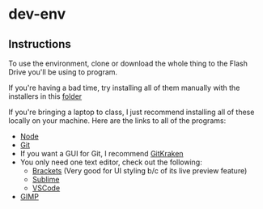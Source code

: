 # dev-env
## Instructions
To use the environment, clone or download the whole thing to the Flash Drive you'll be using to program. 

If you're having a bad time, try installing all of them manually with the installers in this [folder](https://drive.google.com/file/d/0Bwan1dCB81DEcVJSNmhNLWVDcEU/view?usp=sharing)

If you're bringing a laptop to class, I just recommend installing all of these locally on your machine. Here are the links to all of the programs:
- [Node](https://nodejs.org/en/)
- [Git](https://git-scm.com/)
- If you want a GUI for Git, I recommend [GitKraken](https://www.gitkraken.com/)
- You only need one text editor, check out the following:
  - [Brackets](http://brackets.io/) (Very good for UI styling b/c of its live preview feature)
  - [Sublime](https://www.sublimetext.com/)
  - [VSCode](https://code.visualstudio.com/)
- [GIMP](https://www.gimp.org/)

 
